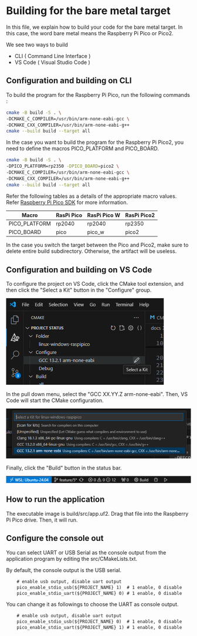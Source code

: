 # Building for the bare metal target

In this file, we explain how to build your code for the bare metal target. 
In this case, the word bare metal means the Raspberry Pi Pico or Pico2. 

We see two ways to build 
- CLI ( Command Line Interface )
- VS Code ( Visual Studio Code )

## Configuration and building on CLI
To build the program for the Raspberry Pi Pico, run the following commands : 
```sh
cmake -B build -S . \
-DCMAKE_C_COMPILER=/usr/bin/arm-none-eabi-gcc \
-DCMAKE_CXX_COMPILER=/usr/bin/arm-none-eabi-g++
cmake --build build --target all
```

In the case you want to build the program for the Raspberry Pi Pico2, you need to define the macros PICO_PLATFORM and PICO_BOARD. 

```sh
cmake -B build -S . \
-DPICO_PLATFORM=rp2350 -DPICO_BOARD=pico2 \
-DCMAKE_C_COMPILER=/usr/bin/arm-none-eabi-gcc \
-DCMAKE_CXX_COMPILER=/usr/bin/arm-none-eabi-g++ 
cmake --build build --target all
```

Refer the following tables as a details of the appropriate macro values. Refer [Raspberry Pi Pico SDK](https://github.com/raspberrypi/pico-sdk?tab=readme-ov-file#unix-command-line) for more information. 

|Macro          | RasPi Pico | RasPi Pico W | RasPi Pico2 |
|----           |--------     |--------     |------- |
|PICO_PLATFORM  | rp2040      | rp2040      | rp2350 |
|PICO_BOARD     | pico        | pico_w     | pico2 |

In the case you switch the target between the Pico and Pico2, make sure to delete entire build subdirectory. Otherwise, the artifact will be useless. 

## Configuration and building on VS Code
To configure the project on VS Code, click the CMake tool extension, and then click the "Select a Kit" button in the "Configure" group.  

![](../image/cmake-ext.png)

In the pull down menu, select the "GCC XX.YY.Z arm-none-eabi". Then, VS Code will start the CMake configuration. 

![](../image/selecting-kit.png)

Finally, click the "Build" button in the status bar. 

![](../image/statusbar.png)

## How to run the application

The executable image is build/src/app.uf2. Drag that file into the Raspberry Pi Pico drive. Then, it will run. 

## Configure the console out
You can select UART or USB Serial as the console output from the application program by editing the src/CMakeLists.txt.

By default, the console output is the USB serial. 
```
    # enable usb output, disable uart output
    pico_enable_stdio_usb(${PROJECT_NAME} 1)  # 1 enable, 0 disable
    pico_enable_stdio_uart(${PROJECT_NAME} 0) # 1 enable, 0 disable
```

You can change it as followings to choose the UART as console output. 
```
    # enable usb output, disable uart output
    pico_enable_stdio_usb(${PROJECT_NAME} 0)  # 1 enable, 0 disable
    pico_enable_stdio_uart(${PROJECT_NAME} 1) # 1 enable, 0 disable
```

